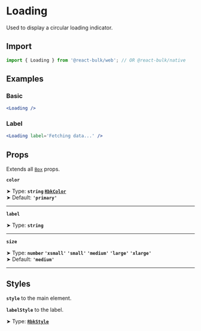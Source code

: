 # Loading

Used to display a circular loading indicator.

## Import

```jsx
import { Loading } from '@react-bulk/web'; // OR @react-bulk/native
```

## Examples

### Basic

```jsx live
<Loading />
```

### Label

```jsx live
<Loading label='Fetching data...' />
```

## Props

Extends all [`Box`](/docs/core/box#props) props.

**`color`**

➤ Type: **`string` [`RbkColor`](/docs/type-reference/rbk-color)** <br/>
➤ Default: **`'primary'`**

---

**`label`**

➤ Type: **`string`** <br/>

---

**`size`**

➤ Type: **`number` `'xsmall'` `'small'` `'medium'` `'large'` `'xlarge'`** <br/>
➤ Default: **`'medium'`** <br/>

---

## Styles

**`style`** to the main element.

**`labelStyle`** to the label.

➤ Type: **[`RbkStyle`](/docs/type-reference/rbk-style)** <br/>

